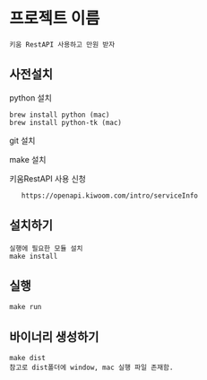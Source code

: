 # 프로젝트 이름
    키움 RestAPI 사용하고 만원 받자

## 사전설치
python 설치

    brew install python (mac)
    brew install python-tk (mac)
    
git 설치

make 설치

키움RestAPI 사용 신청
   
       https://openapi.kiwoom.com/intro/serviceInfo
## 설치하기
    실행에 필요한 모듈 설치
    make install
## 실행    
    make run
## 바이너리 생성하기
    make dist
    참고로 dist폴더에 window, mac 실행 파일 존재함.


